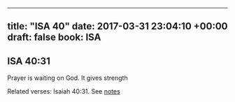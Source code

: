 
---
title: "ISA 40"
date: 2017-03-31 23:04:10 +00:00
draft: false
book: ISA
---

## ISA 40:31

Prayer is waiting on God. It gives strength

Related verses: Isaiah 40:31. See [notes](https://my.bible.com/notes/2603366344095949558)

